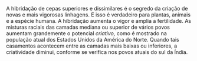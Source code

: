 ﻿A hibridação de cepas superiores e dissimilares é o segredo da criação de novas e mais vigorosas linhagens. E isso é verdadeiro para plantas, animais e a espécie humana. A hibridação aumenta o vigor e amplia a fertilidade. As misturas raciais das camadas mediana ou superior de vários povos aumentam grandemente o potencial *criativo,* como é mostrado na população atual dos Estados Unidos da América do Norte. Quando tais casamentos acontecem entre as camadas mais baixas ou inferiores, a criatividade diminui, conforme se verifica nos povos atuais do sul da Índia.